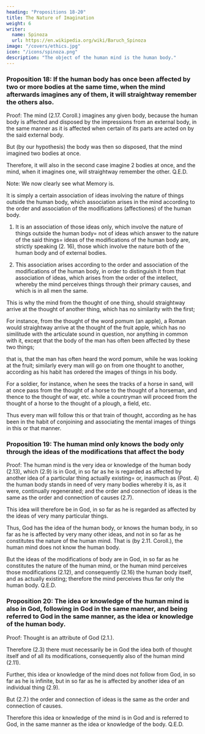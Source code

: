 ```yaml
---
heading: "Propositions 18-20"
title: The Nature of Imagination
weight: 6
writer:
  name: Spinoza
  url: https://en.wikipedia.org/wiki/Baruch_Spinoza
image: "/covers/ethics.jpg"
icon: "/icons/spinoza.png"
description: "The object of the human mind is the human body."
---
```



### Proposition 18: If the human body has once been affected by two or more bodies at the same time, when the mind afterwards imagines any of them, it will straightway remember the others also. 

Proof: The mind (2.17. Coroll.) imagines any given body, because the human body is affected and disposed by the impressions from an external body, in the same manner as it is affected when certain of its parts are acted on by the said external body.

But (by our hypothesis) the body was then so disposed, that the mind imagined two bodies at once.

Therefore, it will also in the second case imagine 2 bodies at once, and the mind, when it imagines one, will straightway remember the other. Q.E.D.

Note: We now clearly see what Memory is.

It is simply a certain association of ideas involving the nature of things outside the human body, which association arises in the mind according to the order and association of the modifications (affectiones) of the human body.

1. It is an association of those ideas only, which involve the nature of things outside the human body= not of ideas which answer to the nature of the said things=  ideas of the modifications of the human body are, strictly speaking (2. 16), those which involve the nature both of the human body and of external bodies.

2. This association arises according to the order and association of the modifications of the human body, in order to distinguish it from that association of ideas, which arises from the order of the intellect, whereby the mind perceives things through their primary causes, and which is in all men the same.

This is why the mind from the thought of one thing, should straightway arrive at the thought of another thing, which has no similarity with the first;

For instance, from the thought of the word pomum (an apple), a Roman would straightway arrive at the thought of the fruit apple, which has no similitude with the articulate sound in question, nor anything in common with it, except that the body of the man has often been affected by these two things;

that is, that the man has often heard the word pomum, while he was looking at the fruit; similarly every man will go on from one thought to another, according as his habit has ordered the images of things in his body.

For a soldier, for instance, when he sees the tracks of a horse in sand, will at once pass from the thought of a horse to the thought of a horseman, and thence to the thought of war, etc. while a countryman will proceed from the thought of a horse to the thought of a plough, a field, etc.

Thus every man will follow this or that train of thought, according as he has been in the habit of conjoining and associating the mental images of things in this or that manner.

<!-- , and does not know it to exist, -->
### Proposition  19: The human mind only knows the body only through the ideas of the modifications that affect the body 

Proof: The human mind is the very idea or knowledge of the human body (2.13), which (2.9) is in God, in so far as he is regarded as affected by another idea of a particular thing actually existing=  or, inasmuch as (Post. 4) the human body stands in need of very many bodies whereby it is, as it were, continually regenerated; and the order and connection of ideas is the same as the order and connection of causes (2.7).

This idea will therefore be in God, in so far as he is regarded as affected by the ideas of very many particular things.

Thus, God has the idea of the human body, or knows the human body, in so far as he is affected by very many other ideas, and not in so far as he constitutes the nature of the human mind. That is (by 2.11. Coroll.), the human mind does not know the human body.

But the ideas of the modifications of body are in God, in so far as he constitutes the nature of the human mind, or the human mind perceives those modifications (2.12), and consequently (2.16) the human body itself, and as actually existing; therefore the mind perceives thus far only the human body. Q.E.D.


### Proposition 20: The idea or knowledge of the human mind is also in God, following in God in the same manner, and being referred to God in the same manner, as the idea or knowledge of the human body. 

Proof: Thought is an attribute of God (2.1.).

Therefore (2.3) there must necessarily be in God the idea both of thought itself and of all its modifications, consequently also of the human mind (2.11).

Further, this idea or knowledge of the mind does not follow from God, in so far as he is infinite, but in so far as he is affected by another idea of an individual thing (2.9).

But (2.7.) the order and connection of ideas is the same as the order and connection of causes.

Therefore this idea or knowledge of the mind is in God and is referred to God, in the same manner as the idea or knowledge of the body. Q.E.D.

